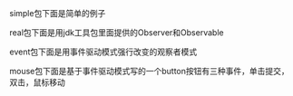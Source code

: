 simple包下面是简单的例子

real包下面是用jdk工具包里面提供的Observer和Observable

event包下面是用事件驱动模式强行改变的观察者模式

mouse包下面是基于事件驱动模式写的一个button按钮有三种事件，单击提交，双击，鼠标移动
